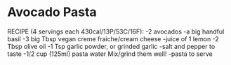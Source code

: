 # Avocado Pasta
RECIPE (4 servings each 430cal/13P/53C/16F):
-2 avocados
-a big handful basil
-3 big Tbsp vegan creme fraiche/cream cheese
-juice of 1 lemon
-2 Tbsp olive oil
-1 Tsp garlic powder, or grinded garlic
-salt and pepper to taste
-1/2 cup (125ml) pasta water
Mix/grind them well!
-pasta to serve
